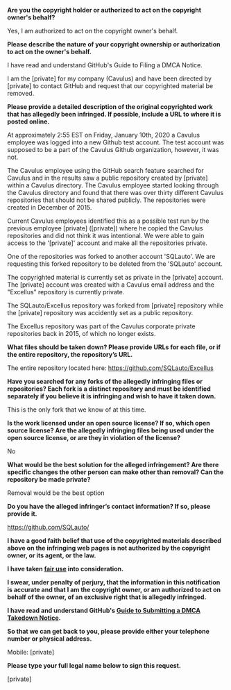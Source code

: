 **Are you the copyright holder or authorized to act on the copyright owner's behalf?**   
   
Yes, I am authorized to act on the copyright owner's behalf.   
   
**Please describe the nature of your copyright ownership or authorization to act on the owner's behalf.**   
   
I have read and understand GitHub's Guide to Filing a DMCA Notice.   
   
I am the [private] for my company (Cavulus) and have been directed by [private] to contact GitHub and request that our copyrighted material be removed.   
   
**Please provide a detailed description of the original copyrighted work that has allegedly been infringed. If possible, include a URL to where it is posted online.**   
   
At approximately 2:55 EST on Friday, January 10th, 2020 a Cavulus employee was logged into a new Github test account. The test account was supposed to be a part of the Cavulus Github organization, however, it was not.   
   
The Cavulus employee using the GitHub search feature searched for Cavulus and in the results saw a public repository created by [private] within a Cavulus directory. The Cavulus employee started looking through the Cavulus directory and found that there was over thirty different Cavulus repositories that should not be shared publicly. The repositories were created in December of 2015.   
   
Current Cavulus employees identified this as a possible test run by the previous employee [private] ([private]) where he copied the Cavulus repositories and did not think it was intentional. We were able to gain access to the '[private]' account and make all the repositories private.   
   
One of the repositories was forked to another account 'SQLauto'. We are requesting this forked repository to be deleted from the 'SQLauto' account.   
   
The copyrighted material is currently set as private in the [private] account. The [private] account was created with a Cavulus email address and the "Excellus" repository is currently private.   
   
The SQLauto/Excellus repository was forked from [private] repository while the [private] repository was accidently set as a public repository.   
   
The Excellus repository was part of the Cavulus corporate private repositories back in 2015, of which no longer exists.   
   
**What files should be taken down? Please provide URLs for each file, or if the entire repository, the repository’s URL.**   
   
The entire repository located here: https://github.com/SQLauto/Excellus   
   
**Have you searched for any forks of the allegedly infringing files or repositories? Each fork is a distinct repository and must be identified separately if you believe it is infringing and wish to have it taken down.**   
   
This is the only fork that we know of at this time.   
   
**Is the work licensed under an open source license? If so, which open source license? Are the allegedly infringing files being used under the open source license, or are they in violation of the license?**   
   
No   
   
**What would be the best solution for the alleged infringement? Are there specific changes the other person can make other than removal? Can the repository be made private?**   
   
Removal would be the best option   
   
**Do you have the alleged infringer’s contact information? If so, please provide it.**   
   
https://github.com/SQLauto/   
   
**I have a good faith belief that use of the copyrighted materials described above on the infringing web pages is not authorized by the copyright owner, or its agent, or the law.**   
   
**I have taken <a href="https://www.lumendatabase.org/topics/22">fair use</a> into consideration.**   
   
**I swear, under penalty of perjury, that the information in this notification is accurate and that I am the copyright owner, or am authorized to act on behalf of the owner, of an exclusive right that is allegedly infringed.**   
   
**I have read and understand GitHub's <a href="https://help.github.com/articles/guide-to-submitting-a-dmca-takedown-notice/">Guide to Submitting a DMCA Takedown Notice</a>.**   
   
**So that we can get back to you, please provide either your telephone number or physical address.**   
   
Mobile: [private]  
   
**Please type your full legal name below to sign this request.**   
   
[private]  
